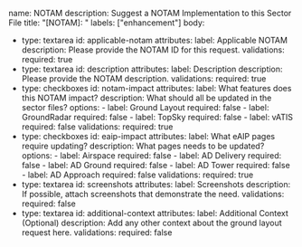 name: NOTAM
description: Suggest a NOTAM Implementation to this Sector File
title: "[NOTAM]: "
labels: ["enhancement"]
body:
  - type: textarea
    id: applicable-notam
    attributes:
      label: Applicable NOTAM
      description: Please provide the NOTAM ID for this request.
    validations:
      required: true
  - type: textarea
    id: description
    attributes:
      label: Description
      description: Please provide the NOTAM description.
    validations:
      required: true
  - type: checkboxes
    id: notam-impact
    attributes:
      label: What features does this NOTAM impact?
      description: What should all be updated in the sector files?
      options:
        - label: Ground Layout
          required: false
        - label: GroundRadar
          required: false
        - label: TopSky
          required: false
        - label: vATIS
          required: false
      validations:
        required: true
  - type: checkboxes
    id: eaip-impact
    attributes:
      label: What eAIP pages require updating?
      description: What pages needs to be updated?
      options:
        - label: Airspace
          required: false
        - label: AD Delivery
          required: false
        - label: AD Ground
          required: false
        - label: AD Tower
          required: false
        - label: AD Approach
          required: false
      validations:
        required: true
  - type: textarea
    id: screenshots
    attributes:
      label: Screenshots
      description: If possible, attach screenshots that demonstrate the need.
    validations:
      required: false
  - type: textarea
    id: additional-context
    attributes:
      label: Additional Context (Optional)
      description: Add any other context about the ground layout request here.
    validations:
      required: false
